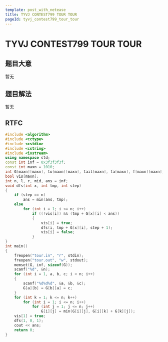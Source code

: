 ```yaml
---
template: post_with_netease
title: TYVJ CONTEST799 TOUR TOUR
pageId: tyvj_contest799_tour_tour
---
```


# TYVJ CONTEST799 TOUR TOUR
<span id="poem"></span><script>$(function(){$.ajax('/api/poem?rnd='+Date.now()+Math.random()).done(function(data){$('#poem').text(data);});});</script>
## 题目大意
暂无

## 题目解法
暂无

## RTFC

```cpp
#include <algorithm>
#include <cctype>
#include <cstdio>
#include <cstring>
#include <iostream>
using namespace std;
const int inf = 0x3f3f3f3f;
const int maxn = 1010;
int G[maxn][maxn], to[maxn][maxn], tail[maxn], fa[maxn], f[maxn][maxn];
bool vis[maxn];
int n, l, r, mid, ans = inf;
void dfs(int x, int tmp, int step)
{
    if (step == n)
        ans = min(ans, tmp);
    else
        for (int i = 1; i <= n; i++)
            if ((!vis[i]) && (tmp + G[x][i] < ans))
            {
                vis[i] = true;
                dfs(i, tmp + G[x][i], step + 1);
                vis[i] = false;
            }
}
int main()
{
    freopen("tour.in", "r", stdin);
    freopen("tour.out", "w", stdout);
    memset(G, inf, sizeof(G));
    scanf("%d", &n);
    for (int i = 1, a, b, c; i < n; i++)
    {
        scanf("%d%d%d", &a, &b, &c);
        G[a][b] = G[b][a] = c;
    }
    for (int k = 1; k <= n; k++)
        for (int i = 1; i <= n; i++)
            for (int j = 1; j <= n; j++)
                G[i][j] = min(G[i][j], G[i][k] + G[k][j]);
    vis[1] = true;
    dfs(1, 0, 1);
    cout << ans;
    return 0;
}
```
<div id="__comment"></div>
